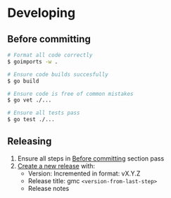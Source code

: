 # Developing

## Before committing

```sh
# Format all code correctly
$ goimports -w .

# Ensure code builds succesfully
$ go build

# Ensure code is free of common mistakes
$ go vet ./...

# Ensure all tests pass
$ go test ./...
```

## Releasing

1. Ensure all steps in [Before committing](#before-committing) section pass
1. [Create a new release](https://github.com/jbrudvik/gmc/releases/new) with:
   - Version: Incremented in format: vX.Y.Z
   - Release title: gmc `<version-from-last-step>`
   - Release notes

